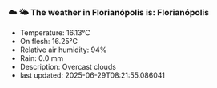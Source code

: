 ### ☁️ 🌤️  The weather in Florianópolis is: Florianópolis

- Temperature: 16.13°C
- On flesh: 16.25°C
- Relative air humidity: 94%
- Rain: 0.0 mm
- Description: Overcast clouds
- last updated: 2025-06-29T08:21:55.086041
